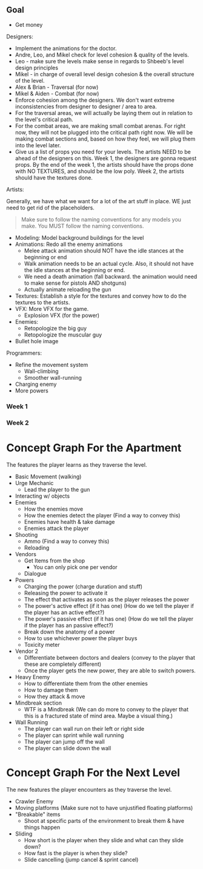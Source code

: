 ## Goal

- Get money

Designers:

- Implement the animations for the doctor.
- Andre, Leo, and Mikel check for level cohesion & quality of the levels.
- Leo - make sure the levels make sense in regards to Shbeeb's level design principles
- Mikel - in charge of overall level design cohesion & the overall structure of the level.
- Alex & Brian - Traversal (for now)
- Mikel & Aiden - Combat (for now)
- Enforce cohesion among the designers. We don't want extreme inconsistencies from designer to designer / area to area.
- For the traversal areas, we will actually be laying them out in relation to the level's critical path.
- For the combat areas, we are making small combat arenas. For right now, they will not be plugged into the critical path right now. We will be making combat sections and, based on how they feel, we will plug them into the level later.
- Give us a list of props you need for your levels. The artists NEED to be ahead of the designers on this. Week 1, the designers are gonna request props. By the end of the week 1, the artists should have the props done with NO TEXTURES, and should be the low poly. Week 2, the artists should have the textures done.

Artists:

Generally, we have what we want for a lot of the art stuff in place. WE just need to get rid of the placeholders.

> Make sure to follow the naming conventions for any models you make. You MUST follow the naming conventions.

- Modeling: Model background buildings for the level
- Animations: Redo all the enemy animations
	- Melee attack animation should NOT have the idle stances at the beginning or end
	- Walk animation needs to be an actual cycle. Also, it should not have the idle stances at the beginning or end.
	- We need a death animation (fall backward. the animation would need to make sense for pistols AND shotguns)
	- Actually animate reloading the gun
- Textures: Establish a style for the textures and convey how to do the textures to the artists.
- VFX: More VFX for the game.
	- Explosion VFX (for the power)
- Enemies:
	- Retopologize the big guy
	- Retopologize the muscular guy
- Bullet hole image

Programmers:

- Refine the movement system
	- Wall-climbing
	- Smoother wall-running
- Charging enemy
- More powers

### Week 1

### Week 2

# Concept Graph For the Apartment

The features the player learns as they traverse the level.

- Basic Movement (walking)
- Urge Mechanic
	- Lead the player to the gun
- Interacting w/ objects
- Enemies
	- How the enemies move
	- How the enemies detect the player (Find a way to convey this)
	- Enemies have health & take damage
	- Enemies attack the player
- Shooting
	- Ammo (Find a way to convey this)
	- Reloading
- Vendors
	- Get Items from the shop
		- You can only pick one per vendor
	- Dialogue
- Powers
	- Charging the power (charge duration and stuff)
	- Releasing the power to activate it
	- The effect that activates as soon as the player releases the power
	- The power's active effect (if it has one) (How do we tell the player if the player has an active effect?)
	- The power's passive effect (if it has one) (How do we tell the player if the player has an passive effect?)
	- Break down the anatomy of a power
	- How to use whichever power the player buys
	- Toxicity meter
- Vendor 2
	- Differentiate between doctors and dealers (convey to the player that these are completely different)
	- Once the player gets the new power, they are able to switch powers.
- Heavy Enemy
	- How to differentiate them from the other enemies
	- How to damage them
	- How they attack & move
- Mindbreak section
	- WTF is a Mindbreak (We can do more to convey to the player that this is a fractured state of mind area. Maybe a visual thing.)
- Wall Running
	- The player can wall run on their left or right side
	- The player can sprint while wall running
	- The player can jump off the wall
	- The player can slide down the wall

# Concept Graph For the Next Level

The new features the player encounters as they traverse the level.

- Crawler Enemy
- Moving platforms (Make sure not to have unjustified floating platforms)
- "Breakable" items
	- Shoot at specific parts of the environment to break them & have things happen
- Sliding
	- How short is the player when they slide and what can they slide down?
	- How fast is the player is when they slide?
	- Slide cancelling (jump cancel & sprint cancel)

